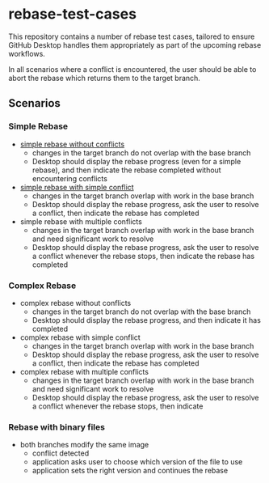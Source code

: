 # rebase-test-cases

This repository contains a number of rebase test cases, tailored to ensure GitHub Desktop handles them appropriately as part of the upcoming rebase workflows.

In all scenarios where a conflict is encountered, the user should be able to abort the rebase which returns them to the target branch.

## Scenarios

### Simple Rebase

 - [simple rebase without conflicts](https://github.com/shiftkey/rebase-test-cases/tree/1-simple-rebase-base-branch/1-simple-rebase-no-conflicts)
    - changes in the target branch do not overlap with the base branch
    - Desktop should display the rebase progress (even for a simple rebase), and then indicate the rebase completed without encountering conflicts
 - [simple rebase with simple conflict](https://github.com/shiftkey/rebase-test-cases/tree/2-simple-rebase-conflict-base-branch/2-simple-rebase-conflict)
    - changes in the target branch overlap with work in the base branch
    - Desktop should display the rebase progress, ask the user to resolve a conflict, then indicate the rebase has completed  
 - simple rebase with multiple conflicts
    - changes in the target branch overlap with work in the base branch and need significant work to resolve
    - Desktop should display the rebase progress, ask the user to resolve a conflict whenever the rebase stops, then indicate the rebase has completed  

### Complex Rebase

- complex rebase without conflicts
    - changes in the target branch do not overlap with the base branch
    - Desktop should display the rebase progress, and then indicate it has completed  
 - complex rebase with simple conflict
    - changes in the target branch overlap with work in the base branch
    - Desktop should display the rebase progress, ask the user to resolve a conflict, then indicate the rebase has completed  
 - complex rebase with multiple conflicts
    - changes in the target branch overlap with work in the base branch and need significant work to resolve
    - Desktop should display the rebase progress, ask the user to resolve a conflict whenever the rebase stops, then indicate 

### Rebase with binary files

 - both branches modify the same image
    - conflict detected
    - application asks user to choose which version of the file to use
    - application sets the right version and continues the rebase
